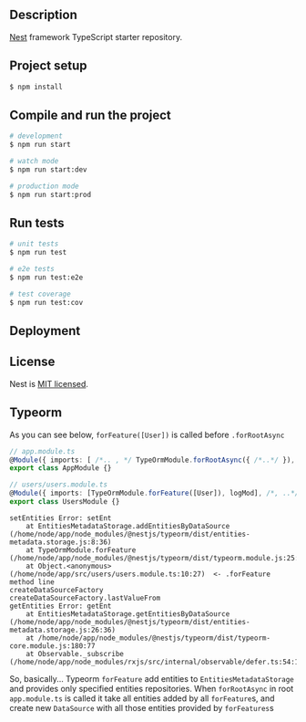 ## Description

[Nest](https://github.com/nestjs/nest) framework TypeScript starter repository.

## Project setup

```bash
$ npm install
```

## Compile and run the project

```bash
# development
$ npm run start

# watch mode
$ npm run start:dev

# production mode
$ npm run start:prod
```

## Run tests

```bash
# unit tests
$ npm run test

# e2e tests
$ npm run test:e2e

# test coverage
$ npm run test:cov
```

## Deployment


## License

Nest is [MIT licensed](https://github.com/nestjs/nest/blob/master/LICENSE).


## Typeorm

As you can see below, `forFeature([User])` is called before `.forRootAsync`

```typescript
// app.module.ts
@Module({ imports: [ /*.. , */ TypeOrmModule.forRootAsync({ /*..*/ }), UsersModule, ] /* , ..*/ })
export class AppModule {}

// users/users.module.ts
@Module({ imports: [TypeOrmModule.forFeature([User]), logMod], /*, ..*/ })
export class UsersModule {}

```

```
setEntities Error: setEnt
    at EntitiesMetadataStorage.addEntitiesByDataSource (/home/node/app/node_modules/@nestjs/typeorm/dist/entities-metadata.storage.js:8:36)
    at TypeOrmModule.forFeature (/home/node/app/node_modules/@nestjs/typeorm/dist/typeorm.module.js:25:61)
    at Object.<anonymous> (/home/node/app/src/users/users.module.ts:10:27)  <- .forFeature method line
createDataSourceFactory
createDataSourceFactory.lastValueFrom
getEntities Error: getEnt
    at EntitiesMetadataStorage.getEntitiesByDataSource (/home/node/app/node_modules/@nestjs/typeorm/dist/entities-metadata.storage.js:26:36)
    at /home/node/app/node_modules/@nestjs/typeorm/dist/typeorm-core.module.js:180:77
    at Observable._subscribe (/home/node/app/node_modules/rxjs/src/internal/observable/defer.ts:54:15)
```

So, basically...
Typeorm `forFeature` add entities to `EntitiesMetadataStorage` and provides only specified entities repositories.
When `forRootAsync` in root `app.module.ts` is called it take all entities added by all `forFeature`s, and create
new `DataSource` with all those entities provided by `forFeatures`s